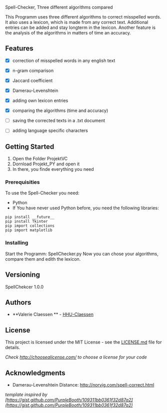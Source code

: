 Spell-Checker, Three different algorithms compared

This Programm uses three different algorithms to correct misspelled words. It also uses a lexicon, which is made from any correct text. Additional entries can be added and stay longterm in the lexicon. Another feature is the analysis of the algorithms in matters of time an accuracy.

## Features ##

- [x] correction of misspelled words in any english text 
- [x] n-gram comparison
- [x] Jaccard coefficient
- [x] Damerau-Levenshtein 
- [x] adding own lexicon entries
- [x] comparing the algorithms (time and accuracy)

- [ ] saving the corrected texts in a .txt document
- [ ] adding language specific characters

## Getting Started

1. Open the Folder ProjektVC
2. Dornload Projekt_PY and open it
3. In there, you finde everything you need 


### Prerequisities

To use the Spell-Checker you need:
- Python
- If You have never used Python before, you need the following libraries:

```
pip install __future__ 
pip install Tkinter
pip import collections
pip import matplotlib
```


### Installing

Start the Programm: SpellChecker.py
Now you can chose your algorithms, compare them and edith the lexicon.

## Versioning

SpellChekcer 1.0.0

## Authors

* **Valerie Claessen ** - [HHU-Claessen](https://github.com/ValerieClaessen)

## License

This project is licensed under the MIT License - see the [LICENSE.md](LICENSE.md) file for details.

*Check http://choosealicense.com/ to choose a license for your code*

## Acknowledgments

* Damerau-Levenshtein Distance: http://norvig.com/spell-correct.html



*template inspired by [https://gist.github.com/PurpleBooth/109311bb0361f32d87a2](https://gist.github.com/PurpleBooth/109311bb0361f32d87a2)*
